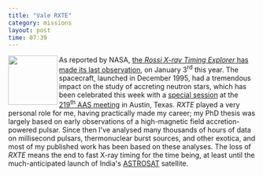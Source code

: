 ```yaml
---
title: "Vale RXTE"
category: missions
layout: post
time: 07:39
---
```

<!-- header generated from blosxom format post; make_header.pl 23.1.2022 -->
<p>
  <!---- Begin .post ---->
<a href="http://heasarc.nasa.gov/docs/xte/xtegof.html">
<img src="http://heasarc.nasa.gov/Images/xte/xte.jpg" width="100" align="left"></a>
As reported by NASA,
<a href="http://www.nasa.gov/topics/universe/features/rxte-complete.html">the
<em>Rossi X-ray Timing Explorer</em> has made its last observation</a>, on January
3<sup>rd</sup> this year. The spacecraft, launched in December 1995, had a
tremendous impact on the study of accreting neutron stars, which has been
celebrated this week with a 
<a href="http://www.abstractsonline.com/Plan/ViewSession.aspx?sKey=1c10b642-81d2-42e7-8d71-68d1a66a6982&mKey=%7b25369F54-5CB0-4639-BC20-B20273090B9A%7d">special session</a> at the
<a href="http://aas.org/meetings/aas219">219<sup>th</sup> AAS meeting</a> in
Austin, Texas. <em>RXTE</em> played a 
very personal role for me, having practically made my career; my
PhD thesis was largely based on early observations of a high-magnetic field
accretion-powered pulsar. Since then I've analysed many thousands of hours
of data on millisecond pulsars, thermonuclear burst sources, and other exotica,
and most of my published work has been based on these analyses.
The loss of <em>RXTE</em> means the end to fast X-ray timing for the time
being, at least until the much-anticipated launch of India's
<a href="http://www.iucaa.ernet.in/~astrosat">ASTROSAT</a> satellite.
